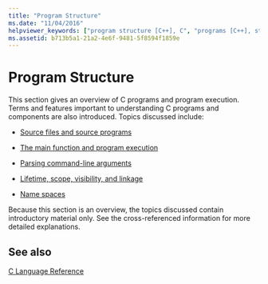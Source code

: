 ```yaml
---
title: "Program Structure"
ms.date: "11/04/2016"
helpviewer_keywords: ["program structure [C++], C", "programs [C++], structure", "C, program structure"]
ms.assetid: b713b5a1-21a2-4e6f-9481-5f8594f1859e
---
```

# Program Structure

This section gives an overview of C programs and program execution. Terms and features important to understanding C programs and components are also introduced. Topics discussed include:

- [Source files and source programs](../c-language/source-files-and-source-programs.md)

- [The main function and program execution](../c-language/main-function-and-program-execution.md)

- [Parsing command-line arguments](../c-language/parsing-c-command-line-arguments.md)

- [Lifetime, scope, visibility, and linkage](../c-language/lifetime-scope-visibility-and-linkage.md)

- [Name spaces](../c-language/name-spaces.md)

Because this section is an overview, the topics discussed contain introductory material only. See the cross-referenced information for more detailed explanations.

## See also

[C Language Reference](../c-language/c-language-reference.md)
